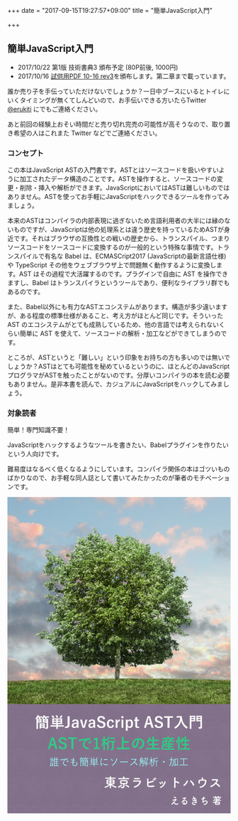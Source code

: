 +++
date = "2017-09-15T19:27:57+09:00"
title = "簡単JavaScript入門"

+++

## 簡単JavaScript入門

* 2017/10/22 第1版 技術書典3 頒布予定 (80P前後, 1000円)
* 2017/10/16 [試供用PDF 10-16 rev3](/ast-book-sample-10-16-rev3.pdf)を頒布します。第二章まで載っています。

誰か売り子を手伝っていただけないでしょうか？一日中ブースにいるとトイレにいくタイミングが無くてしんどいので、お手伝いできる方いたらTwitter [@erukiti](https://twitter.com/erukiti) にでもご連絡ください。

あと前回の経験上おそい時間だと売り切れ完売の可能性が高そうなので、取り置き希望の人はこれまた Twitter などでご連絡ください。

### コンセプト

この本はJavaScript ASTの入門書です。ASTとはソースコードを扱いやすいように加工されたデータ構造のことです。ASTを操作すると、ソースコードの変更・削除・挿入や解析ができます。JavaScriptにおいてはASTは難しいものではありません。ASTを使ってお手軽にJavaScriptをハックできるツールを作ってみましょう。

本来のASTはコンパイラの内部表現に過ぎないため言語利用者の大半には縁のないものですが、JavaScriptは他の処理系とは違う歴史を持っているためASTが身近です。それはブラウザの互換性との戦いの歴史から、トランスパイル、つまりソースコードをソースコードに変換するのが一般的という特殊な事情です。トランスパイルで有名な Babel は、ECMASCript2017 (JavaScriptの最新言語仕様) や TypeScript その他をウェブブラウザ上で問題無く動作するように変換します。AST はその過程で大活躍するのです。プラグインで自由に AST を操作できますし、Babel はトランスパイラというツールであり、便利なライブラリ群でもあるのです。

また、Babel以外にも有力なASTエコシステムがあります。構造が多少違いますが、ある程度の標準仕様があること、考え方がほとんど同じです。そういった AST のエコシステムがとても成熟しているため、他の言語では考えられないくらい簡単に AST を使えて、ソースコードの解析・加工などができてしまうのです。

ところが、ASTというと「難しい」という印象をお持ちの方も多いのでは無いでしょうか？ASTはとても可能性を秘めているというのに、ほとんどのJavaScriptプログラマがASTを触ったことがないのです。分厚いコンパイラの本を読む必要もありません。是非本書を読んで、カジュアルにJavaScriptをハックしてみましょう。

### 対象読者

簡単！専門知識不要！

JavaScriptをハックするようなツールを書きたい、Babelプラグインを作りたいという人向けです。

難易度はなるべく低くなるようにしています。コンパイラ関係の本はゴツいものばかりなので、お手軽な同人誌として書いてみたかったのが筆者のモチベーションです。

![](/img/ast-book-cover.jpg)
